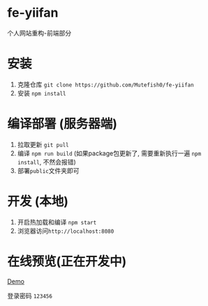 # fe-yiifan
个人网站重构-前端部分

# 安装
  1. 克隆仓库 `git clone https://github.com/Mutefish0/fe-yiifan`
  2. 安装 `npm install`

# 编译部署 (服务器端)
  1. 拉取更新 `git pull`
  2. 编译 `npm run build` (如果package包更新了, 需要重新执行一遍 `npm install`, 不然会报错)
  3. 部署`public`文件夹即可

# 开发 (本地)
  1. 开启热加载和编译 `npm start`
  2. 浏览器访问`http://localhost:8080`

# 在线预览(正在开发中)
  [Demo](http://predeploy.yiifan.xyz)

  登录密码 `123456`
